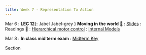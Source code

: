 ```yaml
---
title: Week 7 - Representation To Action
---
```


Mar 6
: **LEC 12**{: .label .label-grey } **Moving in the world** [🎥](https://harvard.hosted.panopto.com/Panopto/Pages/Viewer.aspx?id=07c77184-deb7-41b8-928a-afa1010617ef)
    : [Slides](https://canvas.harvard.edu/files/17058130/download?download_frd=1)
: Readings 📖
: [Hierarchical motor control](https://canvas.harvard.edu/files/17050059/download?download_frd=1)
: [Internal Models](https://canvas.harvard.edu/files/17050063/download?download_frd=1)

Mar 8
: **In class mid term exam**
    : [Midterm Key](https://canvas.harvard.edu/files/17136321/download?download_frd=1)

Section

